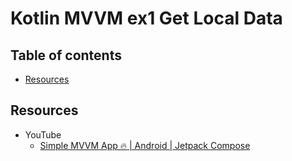 <!-- omit in toc -->
# Kotlin MVVM ex1 Get Local Data

<!-- omit in toc -->
## Table of contents

- [Resources](#resources)

## Resources

- YouTube
  - [Simple MVVM App 🔥 | Android | Jetpack Compose](https://www.youtube.com/watch?v=9eIhMFTs1Q8&ab_channel=EasyTuto)
